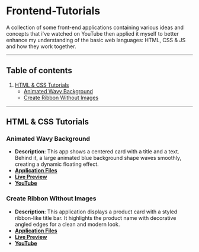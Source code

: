 # Frontend-Tutorials

A collection of some front-end applications containing various ideas and concepts that i've watched on YouTube then applied it myself to better enhance my understanding of the basic web languages: HTML, CSS & JS and how they work together.

---

## Table of contents

1. [HTML & CSS Tutorials](#html--css-tutorials)
   - [Animated Wavy Background](#animated-wavy-background)
   - [Create Ribbon Without Images](#create-ribbon-without-images)

---

## HTML & CSS Tutorials

### Animated Wavy Background
- **Description**: This app shows a centered card with a title and a text. Behind it, a large animated blue background shape waves smoothly, creating a dynamic floating effect.
- **[Application Files](HTML%20%26%20CSS%20Tutorials/Animated%20Wavy%20Background)**
- **[Live Preview](https://codepen.io/Ahmed-Abdelhameed/full/OPyZXOd)**
- **[YouTube](https://youtu.be/7U2Ai5yUIlI)**

### Create Ribbon Without Images
- **Description**: This application displays a product card with a styled ribbon-like title bar. It highlights the product name with decorative angled edges for a clean and modern look.
- **[Application Files](HTML%20%26%20CSS%20Tutorials/Create%20Ribbon%20Without%20Images)**
- **[Live Preview](https://codepen.io/Ahmed-Abdelhameed/full/raOKbVW)**
- **[YouTube](https://youtu.be/glJpwN7Leaw)**
